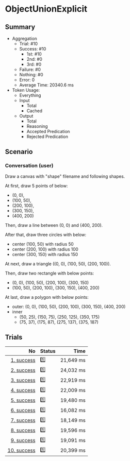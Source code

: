 # ObjectUnionExplicit
## Summary
  - Aggregation
    - Trial: #10
    - Success: #10
      - 1st: #10
      - 2nd: #0
      - 3rd: #0
    - Failure: #0
    - Nothing: #0
    - Error: 0
    - Average Time: 20340.6 ms
  - Token Usage:
    - Everything
    - Input
      - Total
      - Cached
    - Output
      - Total
      - Reasoning
      - Accepted Predication
      - Rejected Predication

## Scenario
### Conversation (user)
Draw a canvas with "shape" filename and following shapes.

At first, draw 5 points of below:

  - (0, 0),
  - (100, 50),
  - (200, 100),
  - (300, 150),
  - (400, 200)

Then, draw a line between (0, 0) and (400, 200).

After that, draw three circles with below:

  - center (100, 50) with radius 50
  - center (200, 100) with radius 100
  - center (300, 150) with radius 150

At next, draw a triangle ((0, 0), (100, 50), (200, 100)).

Then, draw two rectangle with below points:

  - (0, 0), (100, 50), (200, 100), (300, 150)
  - (100, 50), (200, 100), (300, 150), (400, 200)

At last, draw a polygon with below points:

  - outer: (0, 0), (100, 50), (200, 100), (300, 150), (400, 200)
  - inner
    - (50, 25), (150, 75), (250, 125), (350, 175)
    - (75, 37), (175, 87), (275, 137), (375, 187)

## Trials
No | Status | Time
---:|:-------|------:
[1. success](./trials/1.success.json) | 1️⃣ | 21,649 ms
[2. success](./trials/2.success.json) | 1️⃣ | 24,032 ms
[3. success](./trials/3.success.json) | 1️⃣ | 22,919 ms
[4. success](./trials/4.success.json) | 1️⃣ | 22,009 ms
[5. success](./trials/5.success.json) | 1️⃣ | 19,480 ms
[6. success](./trials/6.success.json) | 1️⃣ | 16,082 ms
[7. success](./trials/7.success.json) | 1️⃣ | 18,149 ms
[8. success](./trials/8.success.json) | 1️⃣ | 19,596 ms
[9. success](./trials/9.success.json) | 1️⃣ | 19,091 ms
[10. success](./trials/10.success.json) | 1️⃣ | 20,399 ms